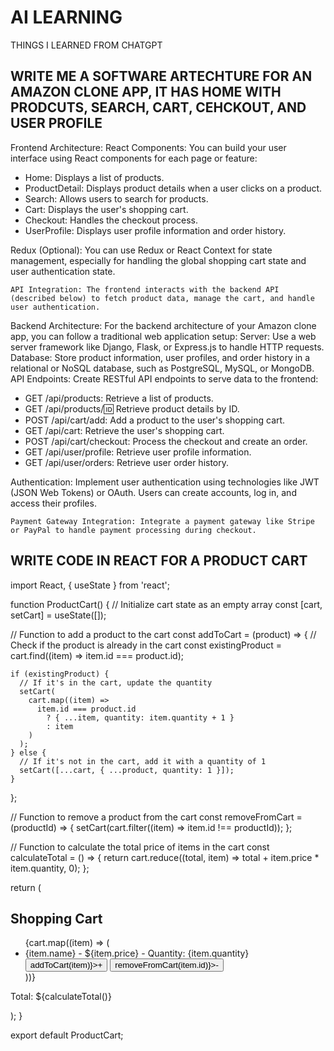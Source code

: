 # AI LEARNING

THINGS I LEARNED FROM CHATGPT

## WRITE ME A SOFTWARE ARTECHTURE FOR AN AMAZON CLONE APP, IT HAS HOME WITH PRODCUTS, SEARCH, CART, CEHCKOUT, AND USER PROFILE

Frontend Architecture:
React Components: You can build your user interface using React components for each page or feature:

- Home: Displays a list of products.
- ProductDetail: Displays product details when a user clicks on a product.
- Search: Allows users to search for products.
- Cart: Displays the user's shopping cart.
- Checkout: Handles the checkout process.
- UserProfile: Displays user profile information and order history.

Redux (Optional): You can use Redux or React Context for state management, especially for handling the global shopping cart state and user authentication state.

    API Integration: The frontend interacts with the backend API (described below) to fetch product data, manage the cart, and handle user authentication.

Backend Architecture:
For the backend architecture of your Amazon clone app, you can follow a traditional web application setup:
Server: Use a web server framework like Django, Flask, or Express.js to handle HTTP requests.
Database: Store product information, user profiles, and order history in a relational or NoSQL database, such as PostgreSQL, MySQL, or MongoDB.
API Endpoints: Create RESTful API endpoints to serve data to the frontend:

- GET /api/products: Retrieve a list of products.
- GET /api/products/:id: Retrieve product details by ID.
- POST /api/cart/add: Add a product to the user's shopping cart.
- GET /api/cart: Retrieve the user's shopping cart.
- POST /api/cart/checkout: Process the checkout and create an order.
- GET /api/user/profile: Retrieve user profile information.
- GET /api/user/orders: Retrieve user order history.

Authentication: Implement user authentication using technologies like JWT (JSON Web Tokens) or OAuth. Users can create accounts, log in, and access their profiles.

    Payment Gateway Integration: Integrate a payment gateway like Stripe or PayPal to handle payment processing during checkout.

## WRITE CODE IN REACT FOR A PRODUCT CART

import React, { useState } from 'react';

function ProductCart() {
// Initialize cart state as an empty array
const [cart, setCart] = useState([]);

// Function to add a product to the cart
const addToCart = (product) => {
// Check if the product is already in the cart
const existingProduct = cart.find((item) => item.id === product.id);

    if (existingProduct) {
      // If it's in the cart, update the quantity
      setCart(
        cart.map((item) =>
          item.id === product.id
            ? { ...item, quantity: item.quantity + 1 }
            : item
        )
      );
    } else {
      // If it's not in the cart, add it with a quantity of 1
      setCart([...cart, { ...product, quantity: 1 }]);
    }

};

// Function to remove a product from the cart
const removeFromCart = (productId) => {
setCart(cart.filter((item) => item.id !== productId));
};

// Function to calculate the total price of items in the cart
const calculateTotal = () => {
return cart.reduce((total, item) => total + item.price \* item.quantity, 0);
};

return (

<div>
<h2>Shopping Cart</h2>
<ul>
{cart.map((item) => (
<li key={item.id}>
{item.name} - ${item.price} - Quantity: {item.quantity}
<button onClick={() => addToCart(item)}>+</button>
<button onClick={() => removeFromCart(item.id)}>-</button>
</li>
))}
</ul>
<p>Total: ${calculateTotal()}</p>
</div>
);
}

export default ProductCart;
